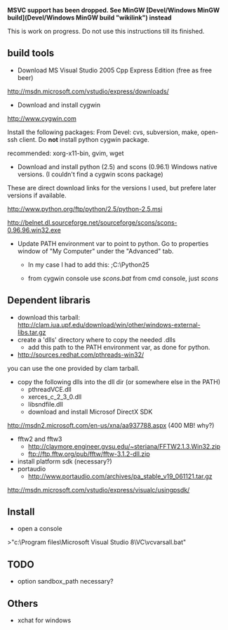 **MSVC support has been dropped. See MinGW [Devel/Windows MinGW build](Devel/Windows MinGW build "wikilink") instead**

This is work on progress. Do not use this instructions till its finished.

build tools
-----------

-   Download MS Visual Studio 2005 Cpp Express Edition (free as free beer)

  
<http://msdn.microsoft.com/vstudio/express/downloads/>

-   Download and install cygwin

  
<http://www.cygwin.com>

Install the following packages: From Devel: cvs, subversion, make, open-ssh client. Do **not** install python cygwin package.

recommended: xorg-x11-bin, gvim, wget

-   Download and install python (2.5) and scons (0.96.1) Windows native versions. (I couldn't find a cygwin scons package)

  
These are direct download links for the versions I used, but prefere later versions if available.

<http://www.python.org/ftp/python/2.5/python-2.5.msi>

<http://belnet.dl.sourceforge.net/sourceforge/scons/scons-0.96.96.win32.exe>

-   Update PATH environment var to point to python. Go to properties window of "My Computer" under the "Advanced" tab.
    -   In my case I had to add this:
            ;C:\Python25

    -   from cygwin console use *scons.bat* from cmd console, just *scons*

Dependent libraris
------------------

-   download this tarball: <http://clam.iua.upf.edu/download/win/other/windows-external-libs.tar.gz>
-   create a 'dlls' directory where to copy the needed .dlls
    -   add this path to the PATH environment var, as done for python.
-   <http://sources.redhat.com/pthreads-win32/>

  
you can use the one provided by clam tarball.

-   copy the following dlls into the dll dir (or somewhere else in the PATH)
    -   pthreadVCE.dll
    -   xerces\_c\_2\_3\_0.dll
    -   libsndfile.dll
    -   download and install Microsof DirectX SDK

  
  
<http://msdn2.microsoft.com/en-us/xna/aa937788.aspx> (400 MB! why?)

-   fftw2 and fftw3
    -   <http://claymore.engineer.gvsu.edu/~steriana/FFTW2.1.3.Win32.zip>
    -   <ftp://ftp.fftw.org/pub/fftw/fftw-3.1.2-dll.zip>
-   install platform sdk (necessary?)
-   portaudio
    -   <http://www.portaudio.com/archives/pa_stable_v19_061121.tar.gz>

  
  
<http://msdn.microsoft.com/vstudio/express/visualc/usingpsdk/>

Install
-------

-   open a console

  
\>"c:\\Program files\\Microsoft Visual Studio 8\\VC\\vcvarsall.bat"

TODO
----

-   option sandbox\_path necessary?

Others
------

-   xchat for windows

